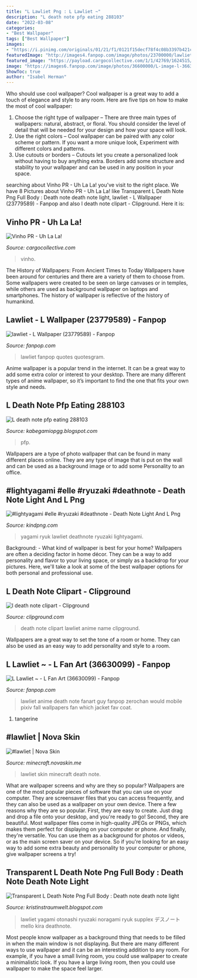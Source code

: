 ```yaml
---
title: "L Lawliet Png : L Lawliet ~"
description: "L death note pfp eating 288103"
date: "2022-03-08"
categories:
- "Best Wallpaper"
tags: ["Best Wallpaper"]
images:
- "https://i.pinimg.com/originals/01/21/f1/0121f15decf78f4c08b3397b421ca6fc.png"
featuredImage: "http://images4.fanpop.com/image/photos/23700000/lawliet-l-23779589-1275-1020.png"
featured_image: "https://payload.cargocollective.com/1/1/42769/1624515/pr_logo_780.png"
image: "https://images6.fanpop.com/image/photos/36600000/L-image-l-36630099-357-600.jpg"
ShowToc: true
author: "Isabel Herman"
---
```



Who should use cool wallpaper?
Cool wallpaper is a great way to add a touch of elegance and style to any room. Here are five tips on how to make the most of cool wallpaper: 
1) Choose the right type of wallpaper – There are three main types of wallpapers: natural, abstract, or floral. You should consider the level of detail that will be needed for your design and how your space will look. 
2) Use the right colors – Cool wallpaper can be paired with any color scheme or pattern. If you want a more unique look, Experiment with different colors and patterns. 
3) Use cutouts or borders – Cutouts let you create a personalized look without having to buy anything extra. Borders add some structure and stability to your wallpaper and can be used in any position in your space.

	

		
searching about Vinho PR - Uh La La! you've visit to the right place. We have 8 Pictures about Vinho PR - Uh La La! like Transparent L Death Note Png Full Body : Death note death note light, lawliet - L Wallpaper (23779589) - Fanpop and also l death note clipart - Clipground. Here it is:
		
    
## Vinho PR - Uh La La!

<img loading=lazy src="https://payload.cargocollective.com/1/1/42769/1624515/pr_logo_780.png" onerror="this.onerror=null;this.src='https://tse3.mm.bing.net/th?id=OIP.--XP2pUKjXOYk5Mt5CMknQHaE8&amp;pid=15.1';" alt="Vinho PR - Uh La La!">

_Source: cargocollective.com_

>vinho. 

	

The History of Wallpapers: From Ancient Times to Today
Wallpapers have been around for centuries and there are a variety of them to choose from. Some wallpapers were created to be seen on large canvases or in temples, while others are used as background wallpaper on laptops and smartphones. The history of wallpaper is reflective of the history of humankind.

    
## Lawliet - L Wallpaper (23779589) - Fanpop

<img loading=lazy src="http://images4.fanpop.com/image/photos/23700000/lawliet-l-23779589-1275-1020.png" onerror="this.onerror=null;this.src='https://tse3.mm.bing.net/th?id=OIP.psoU7tK_PwEYcxWmW3f6PAHaF7&amp;pid=15.1';" alt="lawliet - L Wallpaper (23779589) - Fanpop">

_Source: fanpop.com_

>lawliet fanpop quotes quotesgram. 

	

Anime wallpaper is a popular trend in the internet. It can be a great way to add some extra color or interest to your desktop. There are many different types of anime wallpaper, so it’s important to find the one that fits your own style and needs.

    
## L Death Note Pfp Eating 288103

<img loading=lazy src="https://i.pinimg.com/originals/c0/c7/1b/c0c71b39f95bc3079d6bffb89313c04d.jpg" onerror="this.onerror=null;this.src='https://tse1.mm.bing.net/th?id=OIP.yU81O0paHw-hIMCGwtfmzwHaHh&amp;pid=15.1';" alt="L death note pfp eating 288103">

_Source: kabegamiopgg.blogspot.com_

>pfp. 

	



Wallpapers are a type of photo wallpaper that can be found in many different places online. They are any type of image that is put on the wall and can be used as a background image or to add some Personality to an office.

    
## #lightyagami #elle #ryuzaki #deathnote - Death Note Light And L Png

<img loading=lazy src="https://www.kindpng.com/picc/m/482-4823273_lightyagami-elle-ryuzaki-deathnote-death-note-light-and.png" onerror="this.onerror=null;this.src='https://tse3.mm.bing.net/th?id=OIP.jHffpF50rG_5YjVigbFxygHaHB&amp;pid=15.1';" alt="#lightyagami #elle #ryuzaki #deathnote - Death Note Light And L Png">

_Source: kindpng.com_

>yagami ryuk lawliet deathnote ryuzaki lightyagami. 

	

Background: - What kind of wallpaper is best for your home?
Wallpapers are often a deciding factor in home décor. They can be a way to add personality and flavor to your living space, or simply as a backdrop for your pictures. Here, we'll take a look at some of the best wallpaper options for both personal and professional use.

    
## L Death Note Clipart - Clipground

<img loading=lazy src="http://clipground.com/images/l-death-note-clipart-8.png" onerror="this.onerror=null;this.src='https://tse1.mm.bing.net/th?id=OIP.AEZrS8ZZMeMRoSZ45eOfuwHaHa&amp;pid=15.1';" alt="l death note clipart - Clipground">

_Source: clipground.com_

>death note clipart lawliet anime name clipground. 

	

Wallpapers are a great way to set the tone of a room or home. They can also be used as an easy way to add personality and style to a room.

    
## L Lawliet ~ - L Fan Art (36630099) - Fanpop

<img loading=lazy src="https://images6.fanpop.com/image/photos/36600000/L-image-l-36630099-357-600.jpg" onerror="this.onerror=null;this.src='https://tse4.mm.bing.net/th?id=OIP.U0Y_HhUT7iN0IkTqeiqrZQHaMc&amp;pid=15.1';" alt="L Lawliet ~ - L Fan Art (36630099) - Fanpop">

_Source: fanpop.com_

>lawliet anime death note fanart guy fanpop zerochan would mobile pixiv fall wallpapers fan which jacket fav coat. 

	

1. tangerine 

    
## #lawliet | Nova Skin

<img loading=lazy src="https://lh3.googleusercontent.com/-9pj7RN3YJ0MpHWTruQkXWb-QiLYrZAD1J2Rj1TYBJ6ECC-p2yS_sC4F6KEeszmDdmq5RNKJBzBYbAmWjlcJjw=s400" onerror="this.onerror=null;this.src='https://tse3.mm.bing.net/th?id=OIP.6IkL7eA58Unqwk-CGGaneAAAAA&amp;pid=15.1';" alt="#lawliet | Nova Skin">

_Source: minecraft.novaskin.me_

>lawliet skin minecraft death note. 

	

What are wallpaper screens and why are they so popular?
Wallpapers are one of the most popular pieces of software that you can use on your computer. They are screensaver files that you can access frequently, and they can also be used as a wallpaper on your own device. There a few reasons why they are so popular. First, they are easy to create. Just drag and drop a file onto your desktop, and you're ready to go! Second, they are beautiful. Most wallpaper files come in high-quality JPEGs or PNGs, which makes them perfect for displaying on your computer or phone. And finally, they're versatile. You can use them as a background for photos or videos, or as the main screen saver on your device. So if you're looking for an easy way to add some extra beauty and personality to your computer or phone, give wallpaper screens a try!

    
## Transparent L Death Note Png Full Body : Death Note Death Note Light

<img loading=lazy src="https://i.pinimg.com/originals/01/21/f1/0121f15decf78f4c08b3397b421ca6fc.png" onerror="this.onerror=null;this.src='https://tse4.mm.bing.net/th?id=OIP.IhE3jYWGQCrqU88G_MTADwAAAA&amp;pid=15.1';" alt="Transparent L Death Note Png Full Body : Death note death note light">

_Source: kristinstraumwelt.blogspot.com_

>lawliet yagami otonashi ryuzaki noragami ryuk supplex デスノート mello kira deathnote. 

	

Most people know wallpaper as a background thing that needs to be filled in when the main window is not displaying. But there are many different ways to use wallpaper and it can be an interesting addition to any room. For example, if you have a small living room, you could use wallpaper to create a minimalistic look. If you have a large living room, then you could use wallpaper to make the space feel larger.

